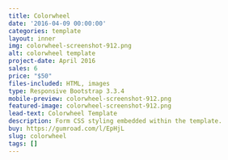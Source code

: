 ```yaml
---
title: Colorwheel
date: '2016-04-09 00:00:00'
categories: template
layout: inner
img: colorwheel-screenshot-912.png
alt: colorwheel template
project-date: April 2016
sales: 6
price: "$50"
files-included: HTML, images
type: Responsive Bootstrap 3.3.4
mobile-preview: colorwheel-screenshot-912.png
featured-image: colorwheel-screenshot-912.png
lead-text: Colorwheel Template
description: Form CSS styling embedded within the template.
buy: https://gumroad.com/l/EpHjL
slug: colorwheel
tags: []
---
```

